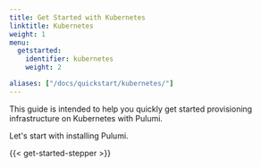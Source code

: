 ```yaml
---
title: Get Started with Kubernetes
linktitle: Kubernetes
weight: 1
menu:
  getstarted:
    identifier: kubernetes
    weight: 2

aliases: ["/docs/quickstart/kubernetes/"]
---
```


This guide is intended to help you quickly get started provisioning infrastructure on Kubernetes with Pulumi.

<!-- TODO embellish the summary/overview of the guide. -->

Let's start with installing Pulumi.

{{< get-started-stepper >}}
